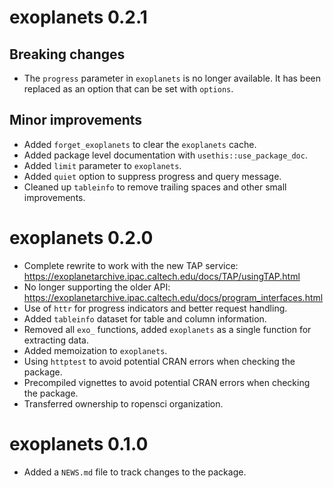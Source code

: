 # exoplanets 0.2.1

## Breaking changes

* The `progress` parameter in `exoplanets` is no longer available. It has been replaced as an option that can be set with `options`.

## Minor improvements

* Added `forget_exoplanets` to clear the `exoplanets` cache.
* Added package level documentation with `usethis::use_package_doc`.
* Added `limit` parameter to `exoplanets`.
* Added `quiet` option to suppress progress and query message.
* Cleaned up `tableinfo` to remove trailing spaces and other small improvements.

# exoplanets 0.2.0

* Complete rewrite to work with the new TAP service: https://exoplanetarchive.ipac.caltech.edu/docs/TAP/usingTAP.html
* No longer supporting the older API: https://exoplanetarchive.ipac.caltech.edu/docs/program_interfaces.html
* Use of `httr` for progress indicators and better request handling.
* Added `tableinfo` dataset for table and column information.
* Removed all `exo_` functions, added `exoplanets` as a single function for extracting data.
* Added memoization to `exoplanets`.
* Using `httptest` to avoid potential CRAN errors when checking the package.
* Precompiled vignettes to avoid potential CRAN errors when checking the package.
* Transferred ownership to ropensci organization.

# exoplanets 0.1.0

* Added a `NEWS.md` file to track changes to the package.
